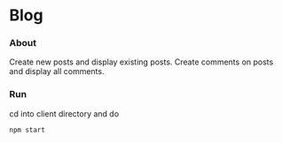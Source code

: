 # Blog

### About

Create new posts and display existing posts. 
Create comments on posts and display all comments.

### Run

cd into client directory and do

```npm start```
